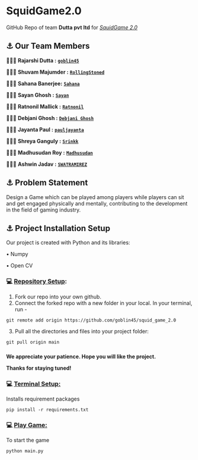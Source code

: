 # SquidGame2.0
GitHub Repo of team **Dutta pvt ltd** for <u>*SquidGame 2.0*</u>

## ⚓ Our Team Members
👨🏻‍💻 **Rajarshi Dutta :** [**`goblin45`**](https://github.com/goblin45)

👨🏻‍💻 **Shuvam Majumder :** [**`RollingStoned`**](https://github.com/goblin45)

👨🏻‍💻 **Sahana Banerjee:** [**`Sahana`**](https://github.com/Sahaban19)

👨🏻‍💻 **Sayan Ghosh :** [**`Sayan`**](https://github.com/Rimo010)

👨🏻‍💻 **Ratnonil Mallick :** [**`Ratnonil`**](https://github.com/ratnonil2002)

👨🏻‍💻 **Debjani Ghosh :** [**`Debjani Ghosh`**](https://github.com/debjanig21)

👩🏻‍💻 **Jayanta Paul :** [**`pauljayanta`**](https://github.com/pauljayanta)

👩🏻‍💻 **Shreya Ganguly :** [**`Srinkk`**](https://github.com/Srinkk) 

👩🏻‍💻 **Madhusudan Roy :** [**`Madhusudan`**](https://github.com/chi11br0)

👩🏻‍💻 **Ashwin Jadav :** [**`SWATRAMIREZ`**](https://github.com/SWATRAMIREZ)


## ⚓ Problem Statement

Design a Game which can be played among players while players can sit and get engaged physically and mentally, contributing to the development in the field of gaming industry.


## ⚓ Project Installation Setup
Our project is created with Python and its libraries:

•	Numpy 

•	Open CV

### 💻 <u>Repository Setup</u>:

1. Fork our repo into your own github.
2. Connect the forked repo with a new folder in your local. In your terminal, run - 
```
git remote add origin https://github.com/goblin45/squid_game_2.0
```
3. Pull all the directories and files into your project folder: 

```
git pull origin main
```

###

**We appreciate your patience. Hope you will like the project.**

**Thanks for staying tuned!**

### 💻 <u>Terminal Setup:</u>

Installs requirement packages 

```
pip install -r requirements.txt
```

### 💻 <u>Play Game: </u>

To start the game

```
python main.py
```
